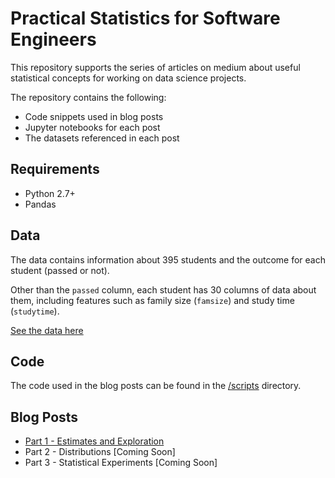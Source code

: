 # Practical Statistics for Software Engineers

This repository supports the series of articles on medium about useful statistical concepts for working on data science projects.

The repository contains the following:

* Code snippets used in blog posts
* Jupyter notebooks for each post
* The datasets referenced in each post


## Requirements

* Python 2.7+
* Pandas



## Data 

The data contains information about 395 students and the outcome for each student (passed or not).

Other than the `passed` column, each student has 30 columns of data about them, including features such as family size (`famsize`) and study time (`studytime`).

[See the data here](/data/student-data.csv)



## Code

The code used in the blog posts can be found in the [/scripts](/scripts) directory.


## Blog Posts

- [Part 1 - Estimates and Exploration](https://medium.com/@faisalaltameemi/part-1-practical-statistics-for-software-engineers-data-estimates-exploration-9fd7ace0039b)
- Part 2 - Distributions [Coming Soon]
- Part 3 - Statistical Experiments [Coming Soon]
